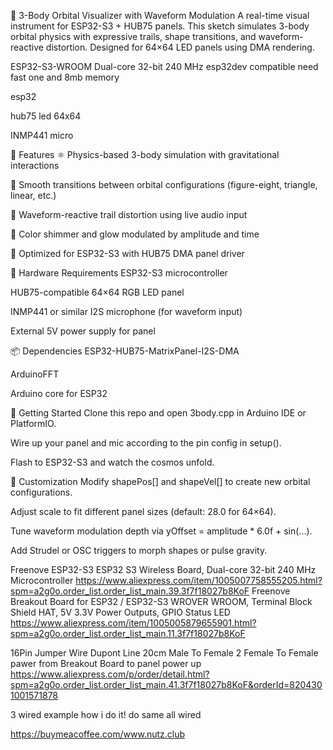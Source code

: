 🌌 3-Body Orbital Visualizer with Waveform Modulation
A real-time visual instrument for ESP32-S3 + HUB75 panels. This sketch simulates 3-body orbital physics with expressive trails, shape transitions, and waveform-reactive distortion. Designed for 64×64 LED panels using DMA rendering.

ESP32-S3-WROOM Dual-core 32-bit 240 MHz
esp32dev compatible need fast one and 8mb memory

esp32 

hub75   led 64x64

INMP441 micro

🔧 Features
⚛️ Physics-based 3-body simulation with gravitational interactions

🔁 Smooth transitions between orbital configurations (figure-eight, triangle, linear, etc.)

🎵 Waveform-reactive trail distortion using live audio input

🌈 Color shimmer and glow modulated by amplitude and time

🧠 Optimized for ESP32-S3 with HUB75 DMA panel driver

🧪 Hardware Requirements
ESP32-S3 microcontroller

HUB75-compatible 64×64 RGB LED panel

INMP441 or similar I2S microphone (for waveform input)

External 5V power supply for panel

📦 Dependencies
ESP32-HUB75-MatrixPanel-I2S-DMA

ArduinoFFT

Arduino core for ESP32

🚀 Getting Started
Clone this repo and open 3body.cpp in Arduino IDE or PlatformIO.

Wire up your panel and mic according to the pin config in setup().

Flash to ESP32-S3 and watch the cosmos unfold.

🎨 Customization
Modify shapePos[] and shapeVel[] to create new orbital configurations.

Adjust scale to fit different panel sizes (default: 28.0 for 64×64).

Tune waveform modulation depth via yOffset = amplitude * 6.0f + sin(...).

Add Strudel or OSC triggers to morph shapes or pulse gravity.








Freenove ESP32-S3 ESP32 S3 Wireless Board, Dual-core 32-bit 240 MHz Microcontroller https://www.aliexpress.com/item/1005007758555205.html?spm=a2g0o.order_list.order_list_main.39.3f7f18027b8KoF Freenove Breakout Board for ESP32 / ESP32-S3 WROVER WROOM, Terminal Block Shield HAT, 5V 3.3V Power Outputs, GPIO Status LED https://www.aliexpress.com/item/1005005879655901.html?spm=a2g0o.order_list.order_list_main.11.3f7f18027b8KoF

16Pin Jumper Wire Dupont Line 20cm Male To Female
2 Female To Female pawer from Breakout Board to panel power up https://www.aliexpress.com/p/order/detail.html?spm=a2g0o.order_list.order_list_main.41.3f7f18027b8KoF&orderId=8204301001571878

3 wired example how i do it! do same all wired





https://buymeacoffee.com/www.nutz.club
